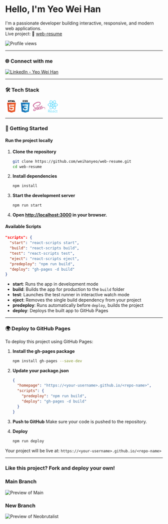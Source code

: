 #  Hello, I'm Yeo Wei Han

 I'm a passionate developer building interactive, responsive, and modern web applications.  
 Live project: 🔗  [web-resume](https://weihanyeo.github.io/web-resume/)

![Profile views](https://komarev.com/ghpvc/?username=weihanyeo&label=Profile%20views&color=0e75b6&style=flat)

---

### 🌐 Connect with me

<p align="left">
  <a href="https://linkedin.com/in/yeo-wei-han" target="_blank">
    <img src="https://raw.githubusercontent.com/rahuldkjain/github-profile-readme-generator/master/src/images/icons/Social/linked-in-alt.svg" alt="LinkedIn - Yeo Wei Han" height="30" width="40" />
  </a>
</p>

---

### 🛠️ Tech Stack

<p align="left">
  <img src="https://raw.githubusercontent.com/devicons/devicon/master/icons/html5/html5-original-wordmark.svg" alt="HTML5" width="40" height="40"/>
  <img src="https://raw.githubusercontent.com/devicons/devicon/master/icons/css3/css3-original-wordmark.svg" alt="CSS3" width="40" height="40"/>
  <img src="https://raw.githubusercontent.com/devicons/devicon/master/icons/sass/sass-original.svg" alt="SASS" width="40" height="40"/>
  <img src="https://raw.githubusercontent.com/devicons/devicon/master/icons/react/react-original-wordmark.svg" alt="React" width="40" height="40"/>
</p>

---

### 🚀 Getting Started

#### Run the project locally

1. **Clone the repository**
   ```bash
   git clone https://github.com/weihanyeo/web-resume.git
   cd web-resume
   ```

2. **Install dependencies**
   ```bash
   npm install
   ```

3. **Start the development server**
   ```bash
   npm run start
   ```

4. **Open [http://localhost:3000](http://localhost:3000) in your browser.**

#### Available Scripts

```json
"scripts": {
  "start": "react-scripts start",
  "build": "react-scripts build",
  "test": "react-scripts test",
  "eject": "react-scripts eject",
  "predeploy": "npm run build",
  "deploy": "gh-pages -d build"
}
```

- **start**: Runs the app in development mode
- **build**: Builds the app for production to the `build` folder
- **test**: Launches the test runner in interactive watch mode
- **eject**: Removes the single build dependency from your project
- **predeploy**: Runs automatically before `deploy`, builds the project
- **deploy**: Deploys the built app to GitHub Pages

---

### 🌍 Deploy to GitHub Pages

To deploy this project using GitHub Pages:

1. **Install the gh-pages package**
   ```bash
   npm install gh-pages --save-dev
   ```

2. **Update your package.json**
   ```json
   {
     "homepage": "https://<your-username>.github.io/<repo-name>",
     "scripts": {
       "predeploy": "npm run build",
       "deploy": "gh-pages -d build"
     }
   }
   ```

3. **Push to GitHub**
   Make sure your code is pushed to the repository.

4. **Deploy**
   ```bash
   npm run deploy
   ```

Your project will be live at:
`https://<your-username>.github.io/<repo-name>`

---

### Like this project? Fork and deploy your own!

###  Main Branch
![Preview of Main](https://github.com/weihanyeo/web-resume/assets/36888332/c75fcdc1-ea33-4ca7-b7d7-a61716c6279c)

###  New Branch
![Preview of Neobrutalist](https://github.com/user-attachments/assets/9427bc84-c3a4-4b55-a99f-decbf0735743)
